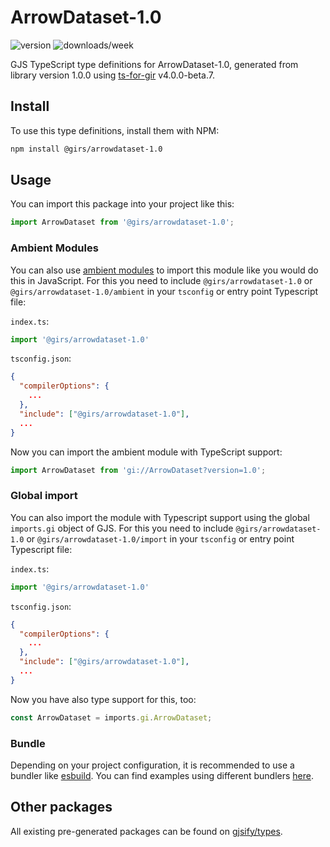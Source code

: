 
# ArrowDataset-1.0

![version](https://img.shields.io/npm/v/@girs/arrowdataset-1.0)
![downloads/week](https://img.shields.io/npm/dw/@girs/arrowdataset-1.0)


GJS TypeScript type definitions for ArrowDataset-1.0, generated from library version 1.0.0 using [ts-for-gir](https://github.com/gjsify/ts-for-gir) v4.0.0-beta.7.


## Install

To use this type definitions, install them with NPM:
```bash
npm install @girs/arrowdataset-1.0
```

## Usage

You can import this package into your project like this:
```ts
import ArrowDataset from '@girs/arrowdataset-1.0';
```

### Ambient Modules

You can also use [ambient modules](https://github.com/gjsify/ts-for-gir/tree/main/packages/cli#ambient-modules) to import this module like you would do this in JavaScript.
For this you need to include `@girs/arrowdataset-1.0` or `@girs/arrowdataset-1.0/ambient` in your `tsconfig` or entry point Typescript file:

`index.ts`:
```ts
import '@girs/arrowdataset-1.0'
```

`tsconfig.json`:
```json
{
  "compilerOptions": {
    ...
  },
  "include": ["@girs/arrowdataset-1.0"],
  ...
}
```

Now you can import the ambient module with TypeScript support: 

```ts
import ArrowDataset from 'gi://ArrowDataset?version=1.0';
```

### Global import

You can also import the module with Typescript support using the global `imports.gi` object of GJS.
For this you need to include `@girs/arrowdataset-1.0` or `@girs/arrowdataset-1.0/import` in your `tsconfig` or entry point Typescript file:

`index.ts`:
```ts
import '@girs/arrowdataset-1.0'
```

`tsconfig.json`:
```json
{
  "compilerOptions": {
    ...
  },
  "include": ["@girs/arrowdataset-1.0"],
  ...
}
```

Now you have also type support for this, too:

```ts
const ArrowDataset = imports.gi.ArrowDataset;
```

### Bundle

Depending on your project configuration, it is recommended to use a bundler like [esbuild](https://esbuild.github.io/). You can find examples using different bundlers [here](https://github.com/gjsify/ts-for-gir/tree/main/examples).

## Other packages

All existing pre-generated packages can be found on [gjsify/types](https://github.com/gjsify/types).

